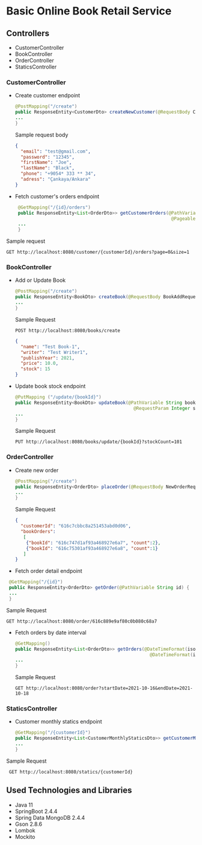 # Basic Online Book Retail Service

## Controllers
* CustomerController
* BookController
* OrderController
* StaticsController

### CustomerController
* Create customer endpoint
  ``` java
  @PostMapping("/create")
  public ResponseEntity<CustomerDto> createNewCustomer(@RequestBody CustomerAddRequest customerAddRequest){
  ...
  }
  ```
  Sample request body
  ``` json
  {
    "email": "test@gmail.com",
    "password": "12345",
    "firstName": "Joe",
    "lastName": "Black",
    "phone": "+9054* 333 ** 34",
    "adress": "Çankaya/Ankara"
  }
  ```
* Fetch customer's orders endpoint
  ``` java
   @GetMapping("/{id}/orders")
   public ResponseEntity<List<OrderDto>> getCustomerOrders(@PathVariable String id,
                                                            @PageableDefault(size = 20) Pageable pageable) {
   ...
   }
  ```
Sample request
  ``` http request
  GET http://localhost:8080/customer/{customerId}/orders?page=0&size=1
  ```

### BookController
* Add or Update Book
  ``` java
  @PostMapping("/create")
  public ResponseEntity<BookDto> createBook(@RequestBody BookAddRequest bookAddRequest){
  ...
  }
  ```
  Sample Request
  ``` http request
  POST http://localhost:8080/books/create
  ```
  ``` json
  {
    "name": "Test Book-1",
    "writer": "Test Writer1",
    "publishYear": 2021,
    "price": 10.0,
    "stock": 15
  }
  ```
* Update book stock endpoint
  ``` java
  @PutMapping ("/update/{bookId}")
  public ResponseEntity<BookDto> updateBook(@PathVariable String bookId,
                                              @RequestParam Integer stockCount){
  ...
  }
  ```
  Sample Request
  ``` http request
  PUT http://localhost:8080/books/update/{bookId}?stockCount=101
  ```

### OrderController
* Create new order
  ``` java
  @PostMapping("/create")
  public ResponseEntity<OrderDto> placeOrder(@RequestBody NewOrderRequest newOrderRequest) {
  ...
  }
  ```
  Sample Request
  ``` json
  {
    "customerId": "616c7cbbc8a251453abd0d06",
    "bookOrders": 
     [
      {"bookId": "616c747d1af93a468927e6a7", "count":2},
      {"bookId": "616c75301af93a468927e6a8", "count":1}
     ]
  }
  ```
* Fetch order detail endpoint
 ``` java
  @GetMapping("/{id}")
  public ResponseEntity<OrderDto> getOrder(@PathVariable String id) {
  ...
  }
  ```
Sample Request
  ``` http request
  GET http://localhost:8080/order/616c889e9af80c0b080c68a7
  ```
* Fetch orders by date interval
  ``` java
  @GetMapping()
  public ResponseEntity<List<OrderDto>> getOrders(@DateTimeFormat(iso = DATE) @RequestParam LocalDate startDate,
                                                    @DateTimeFormat(iso = DATE) @RequestParam LocalDate endDate) {
  ...
  }
  ```
  Sample Request
  ``` http request
  GET http://localhost:8080/order?startDate=2021-10-16&endDate=2021-10-18
  ```

### StaticsController
* Customer monthly statics endpoint
  ``` java
  @GetMapping("/{customerId}")
  public ResponseEntity<List<CustomerMonthlyStaticsDto>> getCustomerMonthlyStatics(@PathVariable String customerId) {
  ...
  }
  ```
 Sample Request
 ``` http request
  GET http://localhost:8080/statics/{customerId}
  ```

## Used Technologies and Libraries
* Java 11
* SpringBoot 2.4.4
* Spring Data MongoDB 2.4.4
* Gson 2.8.6
* Lombok
* Mockito

